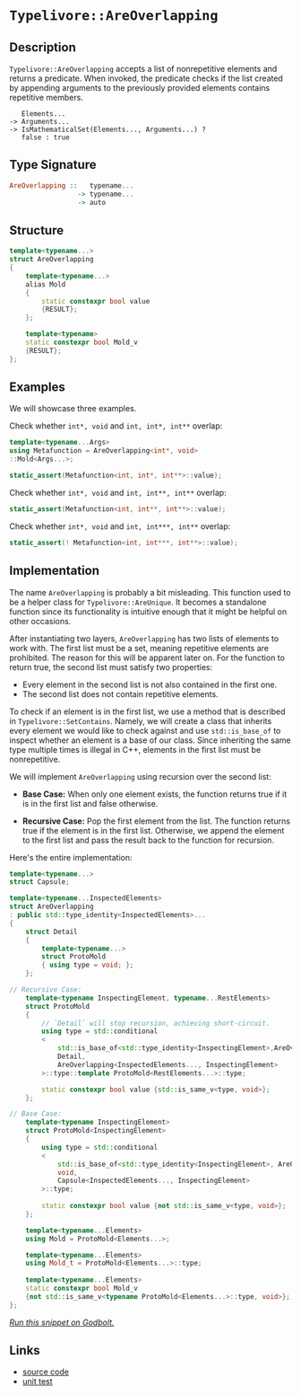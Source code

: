 <!-- Copyright 2024 Feng Mofan
SPDX-License-Identifier: Apache-2.0 -->

# `Typelivore::AreOverlapping`

## Description

`Typelivore::AreOverlapping` accepts a list of nonrepetitive elements and returns a predicate.
When invoked, the predicate checks if the list created by appending arguments to the previously provided elements contains repetitive members.
<pre><code>   Elements...
-> Arguments...
-> IsMathematicalSet(Elements..., Arguments...) ?
   false : true</code></pre>

## Type Signature

```Haskell
AreOverlapping ::   typename...
                 -> typename...
                 -> auto
```

## Structure

```C++
template<typename...>
struct AreOverlapping
{
    template<typename...>
    alias Mold
    {
        static constexpr bool value
        {RESULT};
    };

    template<typename>
    static constexpr bool Mold_v 
    {RESULT};
};
```

## Examples

We will showcase three examples.

Check whether `int*, void` and `int, int*, int**` overlap:

```C++
template<typename...Args>
using Metafunction = AreOverlapping<int*, void>
::Mold<Args...>;

static_assert(Metafunction<int, int*, int**>::value);
```

Check whether `int*, void` and `int, int**, int**` overlap:

```C++
static_assert(Metafunction<int, int**, int**>::value);
```

Check whether `int*, void` and `int, int***, int**` overlap:

```C++
static_assert(! Metafunction<int, int***, int**>::value);
```

## Implementation

The name `AreOverlapping` is probably a bit misleading.
This function used to be a helper class for `Typelivore::AreUnique`.
It becomes a standalone function since its functionality is intuitive enough that it might be helpful on other occasions.

After instantiating two layers, `AreOverlapping` has two lists of elements to work with.
The first list must be a set, meaning repetitive elements are prohibited. The reason for this will be apparent later on.
For the function to return true, the second list must satisfy two properties:

- Every element in the second list is not also contained in the first one.
- The second list does not contain repetitive elements.

To check if an element is in the first list, we use a method that is described in `Typelivore::SetContains`.
Namely, we will create a class that inherits every element we would like to check against and use `std::is_base_of` to inspect whether an element is a base of our class.
Since inheriting the same type multiple times is illegal in C++, elements in the first list must be nonrepetitive.

We will implement `AreOverlapping` using recursion over the second list:

- **Base Case:** When only one element exists, the function returns true if it is in the first list and false otherwise.

- **Recursive Case:** Pop the first element from the list. The function returns true if the element is in the first list. Otherwise, we append the element to the first list and pass the result back to the function for recursion.

Here's the entire implementation:

```C++
template<typename...>
struct Capsule;

template<typename...InspectedElements>
struct AreOverlapping
: public std::type_identity<InspectedElements>...
{
    struct Detail
    {
        template<typename...>
        struct ProtoMold
        { using type = void; };
    };

// Recursive Case:
    template<typename InspectingElement, typename...RestElements>
    struct ProtoMold
    {
        // `Detail` will stop recursion, achieving short-circuit.
        using type = std::conditional
        <
            std::is_base_of<std::type_identity<InspectingElement>,AreOverlapping>::value, 
            Detail, 
            AreOverlapping<InspectedElements..., InspectingElement>
        >::type::template ProtoMold<RestElements...>::type;

        static constexpr bool value {std::is_same_v<type, void>};
    };

// Base Case:
    template<typename InspectingElement>
    struct ProtoMold<InspectingElement>
    {
        using type = std::conditional
        <
            std::is_base_of<std::type_identity<InspectingElement>, AreOverlapping>::value, 
            void,
            Capsule<InspectedElements..., InspectingElement>
        >::type;
        
        static constexpr bool value {not std::is_same_v<type, void>};
    };

    template<typename...Elements>
    using Mold = ProtoMold<Elements...>;

    template<typename...Elements>
    using Mold_t = ProtoMold<Elements...>::type;
    
    template<typename...Elements>
    static constexpr bool Mold_v 
    {not std::is_same_v<typename ProtoMold<Elements...>::type, void>};;
};
```

[*Run this snippet on Godbolt.*](https://godbolt.org/#z:OYLghAFBqd5QCxAYwPYBMCmBRdBLAF1QCcAaPECAMzwBtMA7AQwFtMQByARg9KtQYEAysib0QXACx8BBAKoBnTAAUAHpwAMvAFYTStJg1DIApACYAQuYukl9ZATwDKjdAGFUtAK4sGIAMykrgAyeAyYAHI%2BAEaYxCAArADspAAOqAqETgwe3r566ZmOAqHhUSyx8Qm2mPbFDEIETMQEuT5%2BgXaYDtmNzQSlkTFxiSkKTS1t%2BVy2EwNhQxUjCQCUtqhexMjsHOb%2BYcjeWADUJv5uXo60hACeZ9gmGgCCewdHmKfnBDepmAD6BGITEICnujxeZn2DEOXhOZzcyHG6CwVDBz3BBEwLFSBkx8O%2Bv2YbAAdKS0U9xsQvA5jm4mKkFF56GcrOjnpjsbjMPifoxWJhScSAJIMBS/ByYdDYehsQSg/wPZ6U6kEY5PYiYADyADc4gZUqkwsBwSBjqkvNFrshjkiQCACf88FhBLd4SKxd1MVKZYwCPLsILwSYkqynsdwzbASrjgARTBNOjgiOnENJ5MRjk4ph4r68okCskKtPpyNUmnKYioIgAWU86GL6eDFmOXkyRmODs%2BMeO2tQTpZKZjLIbwaH/lD4IA9JPjgAlbqbTK646NTCpEANzNcnmE/nHd3ixxGaVY32kDt5/mC%2BfjE%2Byv3k5PK8uVmt1kep54l8PT04ANg0OME1oEwAOOAB3OhaEjVBUmODVkEXbJzyYZAEDwTBtSNG0EBIAgAFpkDwLYvEIYkG2TVtsM7M5u1tFABHweoxAoiN4VYkt6LwBQ/miJglD%2BVBUXOeiHT%2BJ1fVdc4D09I0719e5SHVLVdWIfVDSMe47W1MQvEwc8OPTIDgVoAyv2/ZNlJ1PV6Q041pNFQ9JXkuVBXPGSemPH1BEfb8tPtXk7S3bMPgrKtUFrWh63OG8CBcv1AwVILeWHNkw2/cZszwa00FFTFVFSYhjmiVBPB7XSPibLieIUfk/m1Hd9J7PtooeJIx1DZNR1Sl5nl/Cx%2BI%2BVd103LEsxzNwHXzfdHNkrzTx8otzPDZ9VTCt8ordWbPOAeLfPDJtDKo9saP8OiCHQO1cqY7IWOWxtzkMp8LrtbjeMGwThLcUTeXE51HG%2BLaPR2vaFXPKzVPUo1/J07wmqeiNeydUgEfDOkGSZbkHOBr14oUNyZpxuTvIIfaHuwZLfh6izDMyxwcoEcZMAKoqSrK2G9JTCwGCrSNLpAN7arYerGvPJHWu68cPw6oN7uCiapqvUk8bJ47gGOSL0C7Y51oi99zjxxKHiltLk3lrHJsvEllZJ/0GzVjW6wBbXdc1%2BFDcLCmAqpk30oOuWxu3XNd2t4kVaWv3Iyyhm8uZwritK6DNfq057qbHnVWqv4hf%2BBrg75NgddfPXNoN22jcpprxbBdrh19yWJz6gAqFvW7bycp1bgAVbAhC71uO%2Bbtvh8H3qIShGE4XOXLtlSB8I4xQOQsa/NBXVYA7eeB3q3jJgqC8aF6m1iGbINaHzjCAgm7FlryTtN3znX/HPZ68E6eyv5%2BKUFoIB3pp98PtkeEl9zyX2vscMBTcYYVRWD1d%2ByBP4KG/gQX%2Bu8AE9AEMAwQoDBAtxwVfKBSUQAc0wLA328DEHIIgGAMAGs0EHwwQwLBBB8Gt1YYQr2JCyEWA4GsWgnAEi8D8NwXgqBOBuGsNYG0GwtiVUhDwUgBBNC8LWAAaxAH%2BfwxIAAc2ikgaD/AkDQGh/BmG0WYAAnBY/QnBJC8BYBIYxpBhFaFIGIjgvAFAgA0Io5Raw4CwBgIgEAGwCDmhYRQCAaBsR0DiBEfknBVDaL/PhP8khjjAGQNaKQxIzC8ElIQEgTo9D8EECIMQ7ApAyEEIoFQ6gOCuN0DMcCQJ1wiL4QIoRyi3GcE1JccJxwhLHCSSktJGSsnHByWYY4EAPAxPoEVPYXAVi8CUQ03hpAIBIGiYaBZ5BKA7NifEYAUgzB8DoJiYgXiIDRG6dEMIzQbicAUfc5gxAbiamiNoT0zzeDRPvJqBgtAnnrNIFgaIXhgB0loLQLxIiwVYkMMAcQoL8AIUcLqOFrjmYLkxL88gghajdOuNEIE7yPBYG6YCPADj4WqRKkoOMLAkXXCMH4vgBgN4ADUMLgU1ISfFpThCiHEFUoVtS1DdKafoJFKBJGWH0HgaIXjIBrFgvUOF%2BEkS0VMJYawZhXGoFUsQCSKqIBrC6IwlwDB3CeHaHoEICxyiVAKBkLIAgph%2BBmIUd1DBBjOpGDMS19Q%2BiTDtdMGodRehzH9cMeIQa5ier0JlFosaljxotTI7YEgOkcEEc47p7jhnJNSekzJ2TJC5JmbgQpiz5ErN8eslYawECYCYFgeI5rSDqMkFoix/gkiSA0JIMwkgAIaASH%2Bax/COB2NIA4/wXBiR/i4H%2BbRFjtGroSJILgCR%2B1/gLaC9xnjvGNq0P4oJWyQn9MuPsqJqB5lxISRwZoLBtRJHwkwY4hwkWTIscSJd2KmJFMujMIV5TRXSHFUoSVoLdBnJafSX5ub80uNEb0m9qohmvvfZ%2B79Bh2xcH/YBmZczdlxFOJCMwDa1nns2dsh95GyCRMOQskAOGP0/qMERrgPiaC0Eudc25oLXmPPxaJ95nzvkOHxf830gLgXdPBZC6FsL8VYGZUYFFri0WyUxd0nFiE8XwsvkS0FJKyU3ApTsVx1LaUKPpRkTATKWVGnZVQTlCgeWYD5QK%2BF4GRWVKg7ICV9TGkgDOQR4w8qbAkrNWque2RNXarOrqqwlgDWiONaa%2BAFraiyWcBAVwSaZiOrKHG11RRsglbSG6%2BoaaXVBvy4w0NrRw1esjQVhoManUVYTf0GrKb5jlfTTm9Ymxs3LJsXmrpR7ODHA43hrj6siMAeJBoatwG62Lpo34ltbaO2UFzXOhd/7h1JD3UkJI/gR1jp3Yew1nAT0%2BNoxsgJwTQnhLvaxp9bBOCvrGSwBQ2prTalW1ycY%2BStvFLA7ICDQXqnyBg2FnQARSCIbaTwFDs3HscD6WEy4gyqALeICwQHwPQfg5CuMUjjGjmUf8P4XbTb6MMUfcxg5dO2Mg4NPVIjfwIcEE/qTtJ5yBNxCE3ch57zxPS4%2BV8n58K5OCAUyCnTmAIVQrEGp%2BFGmWU2d4Lpno%2BnQWGcuDsBRpmZ2uIs486zVKTX2d4I5xliKtNuZZx5pg3LeX8sYIKuHgWJDBZqcjqVaOotyr1QquLuW3GJcZpwScto0v6sNdlrA8XOtWqKzamrZXFiNdq1Vj17XKu%2Boa4G7PIbE1l6a1GgQrXK/xtmANuvrfU29dG1NhQWbKnY4e%2BhjgJOyfpKByDnsVPMQ04gDWog23lmrL26QVt7aRhdpnSdiL/7GcJCMTu4xjOkhrsHz0jxthT2vebd2gIf4ANcEsTdqxf4khcH0TMGd/gcdD6X023NeTT9j0z0VFSBVJMhnBJAgA%3D%3D%3D)

## Links

- [source code](../../../../conceptrodon/descend/typelivore/are_overlapping.hpp)
- [unit test](../../../../tests/unit/typelivore/are_overlapping.test.hpp)
